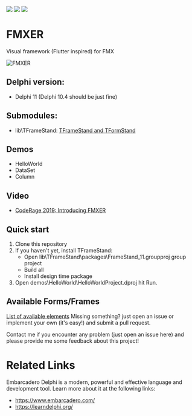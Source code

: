 ![](https://img.shields.io/github/v/release/andrea-magni/FMXER)
![](https://img.shields.io/github/release-date/andrea-magni/FMXER)
![](https://img.shields.io/github/commits-since/andrea-magni/FMXER/v.1.0)

# FMXER
Visual framework (Flutter inspired) for FMX

![FMXER](media/FMXER_R_256.png)

## Delphi version:
 - Delphi 11 (Delphi 10.4 should be just fine)

## Submodules:
 - lib\TFrameStand: [TFrameStand and TFormStand](https://github.com/andrea-magni/TFrameStand)
  
## Demos
 - HelloWorld
 - DataSet
 - Column

## Video
 - [CodeRage 2019: Introducing FMXER](https://youtu.be/RiK2re19Kyk)

## Quick start
1. Clone this repository
2. If you haven't yet, install TFrameStand:
    - Open lib\TFrameStand\packages\FrameStand_11.groupproj group project
    - Build all
    - Install design time package
3. Open demos\HelloWorld\HelloWorldProject.dproj hit Run.

## Available Forms/Frames
[List of available elements](List.md)
Missing something? just open an issue or implement your own (it's easy!) and submit a pull request.

Contact me if you encounter any problem (just open an issue here) and please provide me some feedback about this project!

# Related Links
Embarcadero Delphi is a modern, powerful and effective language and development tool. Learn more about it at the following links:
 * https://www.embarcadero.com/
 * https://learndelphi.org/
